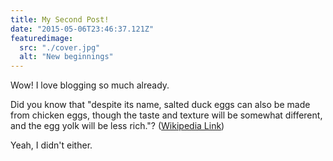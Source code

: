 ```yaml
---
title: My Second Post!
date: "2015-05-06T23:46:37.121Z"
featuredimage:
  src: "./cover.jpg"
  alt: "New beginnings"
---
```


Wow! I love blogging so much already.

Did you know that "despite its name, salted duck eggs can also be made from
chicken eggs, though the taste and texture will be somewhat different, and the
egg yolk will be less rich."?
([Wikipedia Link](https://en.wikipedia.org/wiki/Salted_duck_egg))

Yeah, I didn't either.
